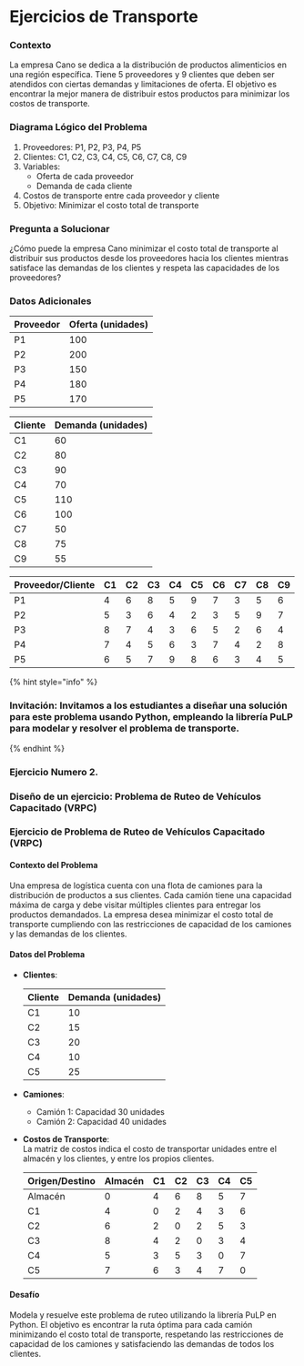# Ejercicios de Transporte

### Contexto

La empresa Cano se dedica a la distribución de productos alimenticios en una región específica. Tiene 5 proveedores y 9 clientes que deben ser atendidos con ciertas demandas y limitaciones de oferta. El objetivo es encontrar la mejor manera de distribuir estos productos para minimizar los costos de transporte.

### Diagrama Lógico del Problema

1. Proveedores: P1, P2, P3, P4, P5
2. Clientes: C1, C2, C3, C4, C5, C6, C7, C8, C9
3. Variables:
   * Oferta de cada proveedor
   * Demanda de cada cliente
4. Costos de transporte entre cada proveedor y cliente
5. Objetivo: Minimizar el costo total de transporte

### Pregunta a Solucionar

¿Cómo puede la empresa Cano minimizar el costo total de transporte al distribuir sus productos desde los proveedores hacia los clientes mientras satisface las demandas de los clientes y respeta las capacidades de los proveedores?

### Datos Adicionales

| Proveedor | Oferta (unidades) |
| --------- | ----------------- |
| P1        | 100               |
| P2        | 200               |
| P3        | 150               |
| P4        | 180               |
| P5        | 170               |

| Cliente | Demanda (unidades) |
| ------- | ------------------ |
| C1      | 60                 |
| C2      | 80                 |
| C3      | 90                 |
| C4      | 70                 |
| C5      | 110                |
| C6      | 100                |
| C7      | 50                 |
| C8      | 75                 |
| C9      | 55                 |

| Proveedor/Cliente | C1 | C2 | C3 | C4 | C5 | C6 | C7 | C8 | C9 |
| ----------------- | -- | -- | -- | -- | -- | -- | -- | -- | -- |
| P1                | 4  | 6  | 8  | 5  | 9  | 7  | 3  | 5  | 6  |
| P2                | 5  | 3  | 6  | 4  | 2  | 3  | 5  | 9  | 7  |
| P3                | 8  | 7  | 4  | 3  | 6  | 5  | 2  | 6  | 4  |
| P4                | 7  | 4  | 5  | 6  | 3  | 7  | 4  | 2  | 8  |
| P5                | 6  | 5  | 7  | 9  | 8  | 6  | 3  | 4  | 5  |

{% hint style="info" %}
### Invitación: Invitamos a los estudiantes a diseñar una solución para este problema usando Python, empleando la librería PuLP para modelar y resolver el problema de transporte.
{% endhint %}

### Ejercicio Numero 2.&#x20;

### Diseño de un ejercicio: Problema de Ruteo de Vehículos Capacitado (VRPC)

### Ejercicio de Problema de Ruteo de Vehículos Capacitado (VRPC)

#### Contexto del Problema

Una empresa de logística cuenta con una flota de camiones para la distribución de productos a sus clientes. Cada camión tiene una capacidad máxima de carga y debe visitar múltiples clientes para entregar los productos demandados. La empresa desea minimizar el costo total de transporte cumpliendo con las restricciones de capacidad de los camiones y las demandas de los clientes.

#### Datos del Problema

*   **Clientes**:

    | Cliente | Demanda (unidades) |
    | ------- | ------------------ |
    | C1      | 10                 |
    | C2      | 15                 |
    | C3      | 20                 |
    | C4      | 10                 |
    | C5      | 25                 |
* **Camiones**:
  * Camión 1: Capacidad 30 unidades
  * Camión 2: Capacidad 40 unidades
*   **Costos de Transporte**:\
    La matriz de costos indica el costo de transportar unidades entre el almacén y los clientes, y entre los propios clientes.

    | Origen/Destino | Almacén | C1 | C2 | C3 | C4 | C5 |
    | -------------- | ------- | -- | -- | -- | -- | -- |
    | Almacén        | 0       | 4  | 6  | 8  | 5  | 7  |
    | C1             | 4       | 0  | 2  | 4  | 3  | 6  |
    | C2             | 6       | 2  | 0  | 2  | 5  | 3  |
    | C3             | 8       | 4  | 2  | 0  | 3  | 4  |
    | C4             | 5       | 3  | 5  | 3  | 0  | 7  |
    | C5             | 7       | 6  | 3  | 4  | 7  | 0  |

#### Desafío

Modela y resuelve este problema de ruteo utilizando la librería PuLP en Python. El objetivo es encontrar la ruta óptima para cada camión minimizando el costo total de transporte, respetando las restricciones de capacidad de los camiones y satisfaciendo las demandas de todos los clientes.
